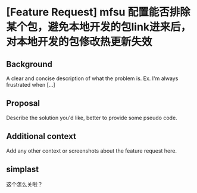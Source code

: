 # [Feature Request] mfsu 配置能否排除某个包，避免本地开发的包link进来后，对本地开发的包修改热更新失效

## Background

A clear and concise description of what the problem is. Ex. I'm always frustrated when [...]

## Proposal

Describe the solution you'd like, better to provide some pseudo code.

## Additional context

Add any other context or screenshots about the feature request here.

## simplast

这个怎么关啦？
